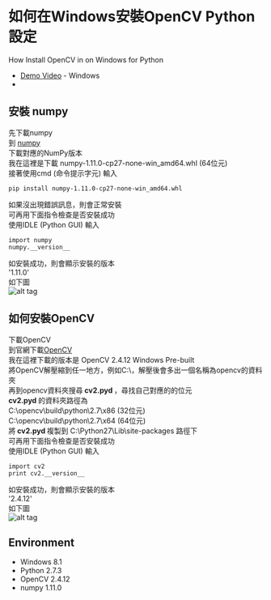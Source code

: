 # 如何在Windows安裝OpenCV Python設定
How Install OpenCV in  on Windows for Python
* [Demo Video](https://www.youtube.com/watch?v=cDI8j8Udq68) - Windows 
* 
## 安裝  numpy
先下載numpy <br>
到 [numpy](https://pypi.python.org/pypi/numpy)  <br>
下載對應的NumPy版本 <br>
我在這裡是下載 numpy-1.11.0-cp27-none-win_amd64.whl (64位元)<br>
接著使用cmd (命令提示字元) 輸入<br>
```
pip install numpy-1.11.0-cp27-none-win_amd64.whl
```
如果沒出現錯誤訊息，則會正常安裝<br>
可再用下面指令檢查是否安裝成功<br>
使用IDLE (Python GUI) 輸入<br>
```
import numpy
numpy.__version__
```
如安裝成功，則會顯示安裝的版本<br>
'1.11.0'<br>
如下圖<br>
![alt tag](http://i.imgur.com/77S8vj2.jpg)

## 如何安裝OpenCV
下載OpenCV <br>
到官網下載[OpenCV](http://opencv.org/downloads.html) <br>
我在這裡下載的版本是 OpenCV 2.4.12 Windows Pre-built <br>
將OpenCV解壓縮到任一地方，例如C:\，解壓後會多出一個名稱為opencv的資料夾 <br>
再到opencv資料夾搜尋<b> cv2.pyd </b>，尋找自己對應的的位元 <br>
<b> cv2.pyd </b>的資料夾路徑為 <br>
C:\opencv\build\python\2.7\x86  (32位元) <br>
C:\opencv\build\python\2.7\x64  (64位元) <br>
將<b> cv2.pyd </b>複製到 C:\Python27\Lib\site-packages 路徑下<br>
可再用下面指令檢查是否安裝成功 <br>
使用IDLE (Python GUI) 輸入<br>
```
import cv2
print cv2.__version__
```
如安裝成功，則會顯示安裝的版本<br>
'2.4.12'<br>
如下圖<br>
![alt tag](http://i.imgur.com/Njp1IUk.jpg)

## Environment
* Windows 8.1
* Python 2.7.3
* OpenCV 2.4.12 
* numpy 1.11.0
